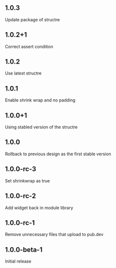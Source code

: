 ## 1.0.3

Update package of structre

## 1.0.2+1

Correct assert condition

## 1.0.2

Use latest structre

## 1.0.1

Enable shrink wrap and no padding

## 1.0.0+1

Using stabled version of the structre

## 1.0.0

Rollback to previous design as the first stable version

## 1.0.0-rc-3

Set shrinkwrap as true

## 1.0.0-rc-2

Add widget back in module library

## 1.0.0-rc-1

Remove unnecessary files that upload to pub.dev

## 1.0.0-beta-1

Initial release

